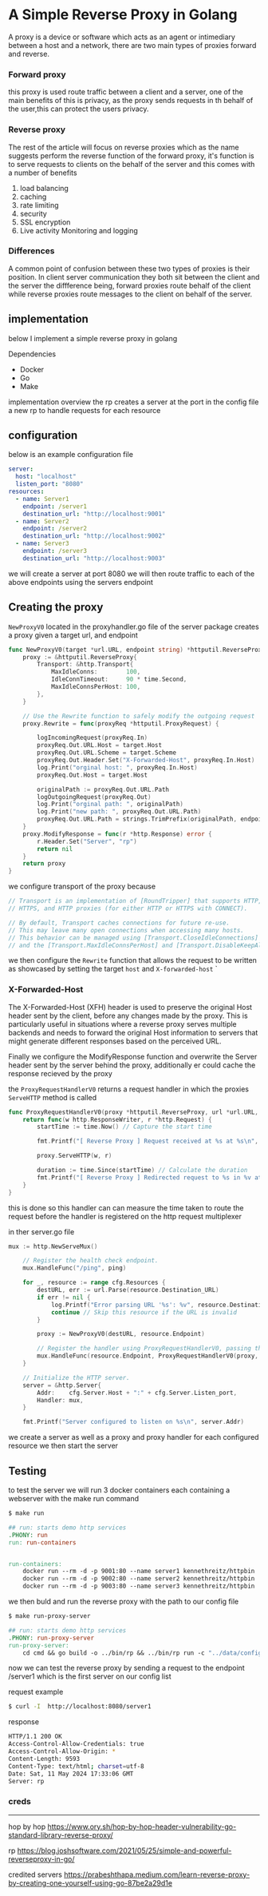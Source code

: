 

# A Simple Reverse Proxy in Golang
A proxy is a device or software which acts as an agent or intimediary  between a host and a network, there are two main types of proxies forward and reverse.

### Forward proxy
this proxy is used route traffic between a client and a server, one of the main benefits of this is privacy, as the proxy sends requests in th behalf of the user,this can protect the users privacy.

### Reverse proxy
The rest  of the article will focus on reverse proxies which as the name suggests perform the reverse function of the forward proxy, it's function is to serve requests to clients on the behalf of the server and this comes with a number of benefits 

1. load balancing
2. caching 
3. rate limiting
4. security
5. SSL encryption
6. Live activity Monitoring and logging

### Differences
A common point of confusion between these two types of proxies is their position. In client server communication they both sit between the client and the server  the diffference being, forward proxies route behalf of the client while reverse proxies route messages to the client on behalf of the server.


## implementation 
below I implement a simple reverse proxy in golang 

Dependencies
- Docker
- Go 
- Make

implementation overview 
the rp creates a server at the port in the config file a new rp to handle requests for each resource 

## configuration 
below is an example configuration file 

```yaml
server:
  host: "localhost"
  listen_port: "8080"
resources:
  - name: Server1
    endpoint: /server1
    destination_url: "http://localhost:9001"
  - name: Server2
    endpoint: /server2
    destination_url: "http://localhost:9002"
  - name: Server3
    endpoint: /server3
    destination_url: "http://localhost:9003"
```
we will create a server at port 8080
we will then route traffic to each of the above endpoints using the servers endpoint

## Creating the proxy
`NewProxyV0` located in the proxyhandler.go file of the server package creates a proxy given a target url, and endpoint

```go
func NewProxyV0(target *url.URL, endpoint string) *httputil.ReverseProxy {
	proxy := &httputil.ReverseProxy{
		Transport: &http.Transport{
			MaxIdleConns:        100,
			IdleConnTimeout:     90 * time.Second,
			MaxIdleConnsPerHost: 100,
		},
	}

	// Use the Rewrite function to safely modify the outgoing request
	proxy.Rewrite = func(proxyReq *httputil.ProxyRequest) {

		logIncomingRequest(proxyReq.In)
		proxyReq.Out.URL.Host = target.Host
		proxyReq.Out.URL.Scheme = target.Scheme
		proxyReq.Out.Header.Set("X-Forwarded-Host", proxyReq.In.Host)
		log.Print("orginal host: ", proxyReq.In.Host)
		proxyReq.Out.Host = target.Host

		originalPath := proxyReq.Out.URL.Path
		logOutgoingRequest(proxyReq.Out)
		log.Print("orginal path: ", originalPath)
		log.Print("new path: ", proxyReq.Out.URL.Path)
		proxyReq.Out.URL.Path = strings.TrimPrefix(originalPath, endpoint)
	}
	proxy.ModifyResponse = func(r *http.Response) error {
		r.Header.Set("Server", "rp")
		return nil
	}
	return proxy
}
```

we configure transport of the proxy  because 

```go
// Transport is an implementation of [RoundTripper] that supports HTTP,
// HTTPS, and HTTP proxies (for either HTTP or HTTPS with CONNECT).

// By default, Transport caches connections for future re-use.
// This may leave many open connections when accessing many hosts.
// This behavior can be managed using [Transport.CloseIdleConnections] method
// and the [Transport.MaxIdleConnsPerHost] and [Transport.DisableKeepAlives] fields.
```
we then configure the `Rewrite` function that allows the request to be written as showcased by setting the target `host` and `X-forwarded-host`
`
### X-Forwarded-Host
The X-Forwarded-Host (XFH) header is used to preserve the original Host header sent by the client, before any changes made by the proxy.
This is particularly useful in situations where a reverse proxy serves multiple backends and needs to forward the original Host information to servers that might generate different responses based on the perceived URL.

Finally we configure the ModifyResponse function and overwrite the Server header sent by the server behind the proxy, additionally er could cache the response recieved by the proxy 



the ``ProxyRequestHandlerV0`` returns a request handler in which the proxies ``ServeHTTP`` method is called 

```go
func ProxyRequestHandlerV0(proxy *httputil.ReverseProxy, url *url.URL, endpoint string) func(http.ResponseWriter, *http.Request) {
	return func(w http.ResponseWriter, r *http.Request) {
		startTime := time.Now() // Capture the start time

		fmt.Printf("[ Reverse Proxy ] Request received at %s at %s\n", r.URL, time.Now().UTC())

		proxy.ServeHTTP(w, r)

		duration := time.Since(startTime) // Calculate the duration
		fmt.Printf("[ Reverse Proxy ] Redirected request to %s in %v at %s\n", r.URL, duration, time.Now().UTC())
	}
}
```
this is done so this handler can can measure the time taken to route the request before the handler is registered on the http request multiplexer 

in ther server.go file
```go
mux := http.NewServeMux()

	// Register the health check endpoint.
	mux.HandleFunc("/ping", ping)

	for _, resource := range cfg.Resources {
		destURL, err := url.Parse(resource.Destination_URL)
		if err != nil {
			log.Printf("Error parsing URL '%s': %v", resource.Destination_URL, err)
			continue // Skip this resource if the URL is invalid
		}

		proxy := NewProxyV0(destURL, resource.Endpoint)

		// Register the handler using ProxyRequestHandlerV0, passing the created proxy, destination URL, and endpoint
		mux.HandleFunc(resource.Endpoint, ProxyRequestHandlerV0(proxy, destURL, resource.Endpoint))
	}

	// Initialize the HTTP server.
	server = &http.Server{
		Addr:    cfg.Server.Host + ":" + cfg.Server.Listen_port,
		Handler: mux,
	}

	fmt.Printf("Server configured to listen on %s\n", server.Addr)
```
 we create a server  as well as a proxy and proxy handler for each configured resource we then start the server 

## Testing

to test the server we will run 3 docker containers each containing a webserver with the make run command 

```bash
$ make run
```
``` makefile
## run: starts demo http services
.PHONY: run
run: run-containers	


run-containers:
	docker run --rm -d -p 9001:80 --name server1 kennethreitz/httpbin
	docker run --rm -d -p 9002:80 --name server2 kennethreitz/httpbin
	docker run --rm -d -p 9003:80 --name server3 kennethreitz/httpbin
```
we then buld and run the reverse proxy with the path to our config file
```bash
$ make run-proxy-server
```
```makefile
## run: starts demo http services
.PHONY: run-proxy-server
run-proxy-server:
	cd cmd && go build -o ../bin/rp && ../bin/rp run -c "../data/config.yaml"
```

now we can test the reverse proxy by sending a request to the endpoint /server1 which is the first server on our config list

request example 
```bash
$ curl -I  http://localhost:8080/server1
```
response
```bash
HTTP/1.1 200 OK
Access-Control-Allow-Credentials: true
Access-Control-Allow-Origin: *
Content-Length: 9593
Content-Type: text/html; charset=utf-8
Date: Sat, 11 May 2024 17:33:06 GMT
Server: rp
```


### creds 
---
hop by hop 
https://www.ory.sh/hop-by-hop-header-vulnerability-go-standard-library-reverse-proxy/

rp 
https://blog.joshsoftware.com/2021/05/25/simple-and-powerful-reverseproxy-in-go/

credited servers 
https://prabeshthapa.medium.com/learn-reverse-proxy-by-creating-one-yourself-using-go-87be2a29d1e



